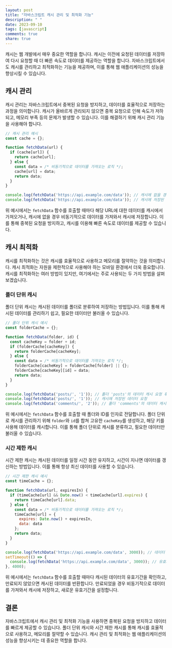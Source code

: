 ```yaml
---
layout: post
title: "자바스크립트 캐시 관리 및 최적화 기능"
description: " "
date: 2023-09-10
tags: [javascript]
comments: true
share: true
---
```


캐시는 웹 개발에서 매우 중요한 역할을 합니다. 캐시는 이전에 요청된 데이터를 저장하여 다시 요청할 때 더 빠른 속도로 데이터를 제공하는 역할을 합니다. 자바스크립트에서도 캐시를 관리하고 최적화하는 기능을 제공하며, 이를 통해 웹 애플리케이션의 성능을 향상시킬 수 있습니다.

## 캐시 관리

캐시 관리는 자바스크립트에서 중복된 요청을 방지하고, 데이터를 효율적으로 저장하는 과정을 의미합니다. 캐시가 올바르게 관리되지 않으면 중복 요청으로 인해 속도가 저하되고, 메모리 부족 등의 문제가 발생할 수 있습니다. 이를 해결하기 위해 캐시 관리 기능을 사용해야 합니다.

```javascript
// 캐시 관리 예시
const cache = {};

function fetchData(url) {
  if (cache[url]) {
    return cache[url];
  } else {
    const data = /* 비동기적으로 데이터를 가져오는 로직 */;
    cache[url] = data;
    return data;
  }
}

console.log(fetchData('https://api.example.com/data')); // 캐시에 없을 경우 데이터 요청 후 저장
console.log(fetchData('https://api.example.com/data')); // 캐시에 저장된 데이터 요청
```

위 예시에서는 `fetchData` 함수를 호출할 때마다 해당 URL에 대한 데이터를 캐시에서 가져오거나, 캐시에 없을 경우 비동기적으로 데이터를 가져와서 캐시에 저장합니다. 이를 통해 중복된 요청을 방지하고, 캐시를 이용해 빠른 속도로 데이터를 제공할 수 있습니다.

## 캐시 최적화

캐시를 최적화하는 것은 캐시를 효율적으로 사용하고 메모리를 절약하는 것을 의미합니다. 캐시 최적화는 자원을 제한적으로 사용해야 하는 모바일 환경에서 더욱 중요합니다. 캐시를 최적화하는 여러 방법이 있지만, 여기에서는 주로 사용되는 두 가지 방법을 살펴보겠습니다.

### 폴더 단위 캐시

폴더 단위 캐시는 캐시된 데이터를 폴더로 분류하여 저장하는 방법입니다. 이를 통해 캐시된 데이터를 관리하기 쉽고, 필요한 데이터만 불러올 수 있습니다.

```javascript
// 폴더 단위 캐시 예시
const folderCache = {};

function fetchData(folder, id) {
  const cacheKey = folder + id;
  if (folderCache[cacheKey]) {
    return folderCache[cacheKey];
  } else {
    const data = /* 비동기적으로 데이터를 가져오는 로직 */;
    folderCache[cacheKey] = folderCache[folder] || {};
    folderCache[cacheKey][id] = data;
    return data;
  }
}

console.log(fetchData('posts/', '1')); // 폴더 'posts'의 데이터 캐시 요청 후 저장
console.log(fetchData('posts/', '1')); // 캐시에 저장된 데이터 요청
console.log(fetchData('comments/', '2')); // 폴더 'comments'의 데이터 캐시 요청 후 저장
```

위 예시에서는 `fetchData` 함수를 호출할 때 폴더와 ID를 인자로 전달합니다. 폴더 단위로 캐시를 관리하기 위해 `folder`와 `id`를 합쳐 고유한 `cacheKey`를 생성하고, 해당 키를 사용해 데이터를 캐시합니다. 이를 통해 폴더 단위로 캐시를 분류하고, 필요한 데이터만 불러올 수 있습니다.

### 시간 제한 캐시

시간 제한 캐시는 캐시된 데이터를 일정 시간 동안 유지하고, 시간이 지나면 데이터를 갱신하는 방법입니다. 이를 통해 항상 최신 데이터를 사용할 수 있습니다.

```javascript
// 시간 제한 캐시 예시
const timeCache = {};

function fetchData(url, expiresIn) {
  if (timeCache[url] && Date.now() < timeCache[url].expires) {
    return timeCache[url].data;
  } else {
    const data = /* 비동기적으로 데이터를 가져오는 로직 */;
    timeCache[url] = {
      expires: Date.now() + expiresIn,
      data: data
    };
    return data;
  }
}

console.log(fetchData('https://api.example.com/data', 3000)); // 데이터 요청 후 저장 (유효기간 3초)
setTimeout(() => {
  console.log(fetchData('https://api.example.com/data', 3000)); // 유효기간 경과 후 데이터 요청 후 저장
}, 4000);
```

위 예시에서는 `fetchData` 함수를 호출할 때마다 캐시된 데이터의 유효기간을 확인하고, 만료되지 않았으면 캐시된 데이터를 반환합니다. 만료되었을 경우 비동기적으로 데이터를 가져와서 캐시에 저장하고, 새로운 유효기간을 설정합니다.

## 결론

자바스크립트에서 캐시 관리 및 최적화 기능을 사용하면 중복된 요청을 방지하고 데이터를 빠르게 제공할 수 있습니다. 폴더 단위 캐시와 시간 제한 캐시를 통해 캐시를 효율적으로 사용하고, 메모리를 절약할 수 있습니다. 캐시 관리 및 최적화는 웹 애플리케이션의 성능을 향상시키는 데 중요한 역할을 합니다.
